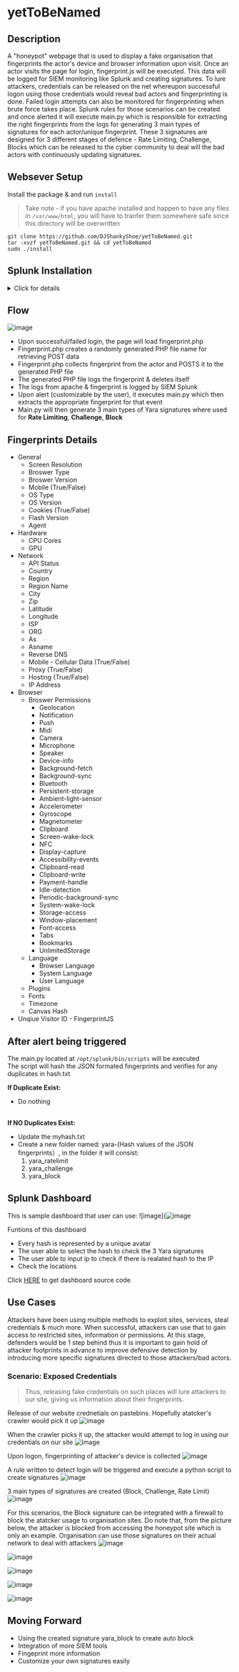 # yetToBeNamed

## Description
A "honeypot" webpage that is used to display a fake organisation that fingerprints the actor's device and browser information upon visit. Once an actor visits the page for login, fingerprint.js will be executed. This data will be logged for SIEM monitoring like Splunk and creating signatures. To lure attackers, credentials can be released on the net whereupon successful logon using those credentials would reveal bad actors and fingerprinting is done. Failed login attempts can also be monitored for fingerprinting when brute force takes place. Splunk rules for those scenarios can be created and once alerted it will execute main.py which is responsible for extracting the right fingerprints from the logs for generating 3 main types of signatures for each actor/unique fingerprint. These 3 signatures are designed for 3 different stages of defence - Rate Limiting, Challenge, Blocks which can be released to the cyber community to deal will the bad actors with continuously updating signatures.

## Websever Setup
Install the package & and run `install`
> Take note - if you have apache installed and happen to have any files in `/var/www/html`, you will have to tranfer them somewhere safe since this directory will be overwritten
```shell
git clone https://github.com/DJShankyShoe/yetToBeNamed.git
tar -xvzf yetToBeNamed.git && cd yetToBeNamed
sudo ./install
```

## Splunk Installation
<details>
<summary>Click for details</summary>
  
For this part, users must do it manually, due to the Splunk license. User can use their 60days free trial to download
https://www.splunk.com/en_us/download/splunk-enterprise.html


Download .tgz format

![image](https://user-images.githubusercontent.com/83162708/149708677-d4c5ccd7-a07f-48b3-9c59-b3349786e70f.png)


Extract the splunk tar package at `/opt` </br>
```shell
sudo tar -xvzf splunk-8.2.4-87e2dda940d1-Linux-x86_64.tgz -C /opt
```

For the first time setup, users would have to create admin username and password </br>
```shell
sudo /opt/splunk/bin/splunk start --accept-license
```

![image](https://user-images.githubusercontent.com/83162708/149709048-d36afa98-97da-4b3c-9e3e-589db68b28c3.png) </br>


## Splunk Setup
Please place
[main.py](https://github.com/DJShankyShoe/yetToBeNamed/blob/master/splunk/main.py) at ```/opt/splunk/bin/scripts```


### Data Input:
Click Settings > Data inputs

![image](https://user-images.githubusercontent.com/83162708/149710610-9ecfce6c-6a0a-4404-a2e7-bfa42dab5f86.png) </br>


Add new to Files & Directories

![image](https://user-images.githubusercontent.com/83162708/149709105-2cdb5ac9-0af9-40b5-b8fc-be2c3548e8e6.png) </br>


File or Directories: `/var/log/apache2` <br>
Do the same for: `/var/log/fingerprint`

![image](https://user-images.githubusercontent.com/83162708/149709127-2b4464d5-c2c7-4b20-bdd5-6f54c182437b.png) </br>


### Alert:
Search: `source="/var/log/apache2/access.log*" user=zebrapal123`

![image](https://user-images.githubusercontent.com/83162708/149709248-a1c43b4f-c8e8-4a52-b688-eefdd9aec189.png)


Click Save as alert: </br>
> Tile: Actor Login </br>
> Alert type: Real-time </br>
> Expires: 60 days </br>
> When triggered: Run a script, File name:main.py

![image](https://user-images.githubusercontent.com/62169971/150076852-c6c5ff6e-a49d-430e-a2a8-4f1873c4f549.png)
</details>

## Flow
![image](https://user-images.githubusercontent.com/62169971/150096967-4a1bfe06-89b0-47d4-b588-8575fccaaada.png)

- Upon successful/failed login, the page will load fingerprint.php
- Fingerprint.php creates a randomly generated PHP file name for retrieving POST data
- Fingerprint.php collects fingerprint from the actor and POSTS it to the generated PHP file
- The generated PHP file logs the fingerprint & deletes itself
- The logs from apache & fingerprint is logged by SIEM Splunk
- Upon alert (customizable by the user), it executes main.py which then extracts the appropriate fingerprint for that event
- Main.py will then generate 3 main types of Yara signatures where used for **Rate Limiting**, **Challenge**, **Block** 

## Fingerprints Details
- General
  - Screen Resolution
  - Broswer Type
  - Broswer Version
  - Mobile (True/False)
  - OS Type
  - OS Version
  - Cookies (True/False)
  - Flash Version
  - Agent
- Hardware
  - CPU Cores
  - GPU
- Network
  - API Status
  - Country
  - Region
  - Region Name
  - City
  - Zip
  - Latitude
  - Longitude
  - ISP
  - ORG
  - As
  - Asname
  - Reverse DNS
  - Mobile - Cellular Data (True/False)
  - Proxy (True/False)
  - Hosting (True/False)
  - IP Address
- Browser
  - Broswer Permissions
    - Geolocation
    - Notification
    - Push
    - Midi
    - Camera
    - Microphone
    - Speaker
    - Device-info
    - Background-fetch
    - Background-sync
    - Bluetooth
    - Persistent-storage
    - Ambient-light-sensor
    - Accelerometer
    - Gyroscope
    - Magnetometer
    - Clipboard
    - Screen-wake-lock
    - NFC
    - Display-capture
    - Accessibility-events
    - Clipboard-read
    - Clipboard-write
    - Payment-handle
    - Idle-detection
    - Periodic-background-sync
    - System-wake-lock
    - Storage-access
    - Window-placement
    - Font-access
    - Tabs
    - Bookmarks
    - UnlimitedStorage
  - Language
    - Browser Language
    - System Language
    - User Language
  - Plugins
  - Fonts
  - Timezone
  - Canvas Hash
- Unqiue Visitor ID - FingerprintJS

## After alert being triggered
The main.py located at ```/opt/splunk/bin/scripts``` will be executed</br>
The script will hash the JSON formated fingerprints and verifies for any duplicates in hash.txt

**If Duplicate Exist:**
- Do nothing

<br>**If NO Duplicates Exist:**
- Update the myhash.txt
- Create a new folder named: yara-(Hash values of the JSON fingerprints）, in the folder it will consist:
  1. yara_ratelimit
  2. yara_challenge
  3. yara_block

## Splunk Dashboard
This is sample dashboard that user can use:
![image](![image](https://user-images.githubusercontent.com/83162708/150101566-30d4f84d-5821-4443-add9-d5e24e536be1.png)

Funtions of this dashboard
- Every hash is represented by a unique avatar
- The user able to select the hash to check the 3 Yara signatures
- The user able to input ip to check if there is realated hash to the IP
- Check the locations

Click [HERE](https://github.com/DJShankyShoe/yetToBeNamed/blob/master/splunk/dashboard.xml) to get dashboard source code




## Use Cases

Attackers have been using multiple methods to exploit sites, services, steal credentials & much more. When successful, attackers can use that to gain access to restricted sites, information or permissions. At this stage, defenders would be 1 step behind thus it is important to gain hold of attacker footprints in advance to improve defensive detection by introducing more specific signatures directed to those attackers/bad actors. 

### Scenario: Exposed Credentials
> Thus, releasing fake credentials on such places will lure attackers to our site,  giving us information about their fingerprints.

Release of our website crednetials on pastebins. Hopefully atatcker's crawler would pick it up
![image](https://user-images.githubusercontent.com/62169971/150104029-e7cfb3ad-775f-4a50-9ad3-4c2ea24f1e40.png)

When the crawler picks it up, the attacker would attempt to log in using our credentials on our site
![image](https://user-images.githubusercontent.com/62169971/150104616-2ac73027-093a-4c6b-8464-efa16cf1a070.png)

Upon logon, fingerprinting of attacker's device is collected
![image](https://user-images.githubusercontent.com/62169971/150104677-32082f31-387f-4e42-b611-e2def69ed436.png)

A rule written to detect login will be triggered and execute a python script to create signatures
![image](https://user-images.githubusercontent.com/62169971/150110059-de2ba7b0-1a66-48a3-ace3-40fa6260b7ec.png)

3 main types of signatures are created (Block, Challenge, Rate Limit)
![image](https://user-images.githubusercontent.com/62169971/150109026-53261c6d-7b8d-4c07-ac04-5a5498e026be.png)

For this scenarios, the Block signature can be integrated with a firewall to block the atatcker usage to organisation sites. Do note that, from the picture below, the attacker is blocked from accessing the honeypot site which is only an example. Organisation can use those signatures on their actual network to deal with attackers
![image](https://user-images.githubusercontent.com/62169971/150109302-15b66f23-ee26-4d33-96ab-c327a0380b4d.png)


![image](https://user-images.githubusercontent.com/62169971/150117223-8ada9e1c-25ba-4154-8849-51174fc80229.png)

![image](https://user-images.githubusercontent.com/62169971/150117272-71b0b165-ace3-44f0-9760-1c5799904d11.png)

![image](https://user-images.githubusercontent.com/62169971/150120676-cb36a1d7-5147-466a-b7a3-a8ac749590fe.png)

![image](https://user-images.githubusercontent.com/62169971/150121180-0525666e-2928-49fc-aa56-6f1646edcdaa.png)




 
## Moving Forward
- Using the created signature yara_block to create auto block
- Integration of more SIEM tools
- Fingeprint more information
- Customize your own signatures easily


